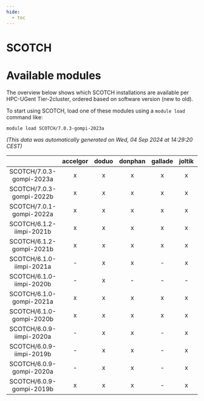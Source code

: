 ```yaml
---
hide:
  - toc
---
```


SCOTCH
======

# Available modules


The overview below shows which SCOTCH installations are available per HPC-UGent Tier-2cluster, ordered based on software version (new to old).

To start using SCOTCH, load one of these modules using a `module load` command like:

```shell
module load SCOTCH/7.0.3-gompi-2023a
```

*(This data was automatically generated on Wed, 04 Sep 2024 at 14:29:20 CEST)*  

| |accelgor|doduo|donphan|gallade|joltik|shinx|skitty|
| :---: | :---: | :---: | :---: | :---: | :---: | :---: | :---: |
|SCOTCH/7.0.3-gompi-2023a|x|x|x|x|x|x|x|
|SCOTCH/7.0.3-gompi-2022b|x|x|x|x|x|-|x|
|SCOTCH/7.0.1-gompi-2022a|x|x|x|x|x|-|x|
|SCOTCH/6.1.2-iimpi-2021b|x|x|x|x|x|-|x|
|SCOTCH/6.1.2-gompi-2021b|x|x|x|x|x|-|x|
|SCOTCH/6.1.0-iimpi-2021a|-|x|x|-|x|-|x|
|SCOTCH/6.1.0-iimpi-2020b|-|x|-|-|-|-|-|
|SCOTCH/6.1.0-gompi-2021a|x|x|x|x|x|-|x|
|SCOTCH/6.1.0-gompi-2020b|x|x|x|x|x|-|x|
|SCOTCH/6.0.9-iimpi-2020a|-|x|x|-|x|-|x|
|SCOTCH/6.0.9-iimpi-2019b|-|x|x|-|x|-|x|
|SCOTCH/6.0.9-gompi-2020a|-|x|x|-|x|-|x|
|SCOTCH/6.0.9-gompi-2019b|x|x|x|-|x|-|x|
